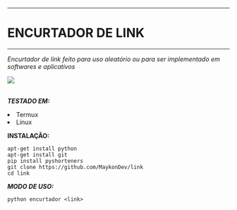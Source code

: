 <hr><h1>ENCURTADOR DE LINK</h1><hr>

<i>Encurtador de link feito para uso aleatório ou para ser implementado em softwares e aplicativos</i>

<img src=https://c.tenor.com/zSFun4Z_skQAAAAM/link-link-meme.gif>

</br><strong><i>TESTADO EM:</i></strong></br>
<li>Termux
<li>Linux

<strong>INSTALAÇÃO:</strong>

    apt-get install python
    apt-get install git
    pip install pyshorteners
    git clone https://github.com/MaykonDev/link
    cd link

<i><strong>MODO DE USO:</strong></i>

    python encurtador <link>
